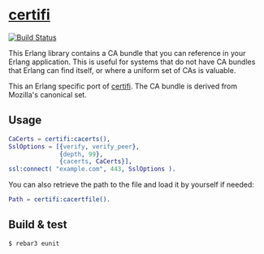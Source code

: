 # [certifi](https://github.com/certifi/erlang-certifi)

[![Build Status](https://github.com/certifi/erlang-certifi/workflows/build/badge.svg)](https://github.com/certifi/erlang-certifi)

This Erlang library contains a CA bundle that you can reference in your Erlang
application. This is useful for systems that do not have CA bundles that
Erlang can find itself, or where a uniform set of CAs is valuable.

This an Erlang specific port of [certifi](https://certifi.io/). The CA bundle
is derived from Mozilla's canonical set.

## Usage

```erlang
CaCerts = certifi:cacerts(),
SslOptions = [{verify, verify_peer},
              {depth, 99},
              {cacerts, CaCerts}],
ssl:connect( "example.com", 443, SslOptions ).
```


You can also retrieve the path to the file and load it by yourself if needed:

```erlang
Path = certifi:cacertfile().
```

## Build & test

```shell
$ rebar3 eunit
```
